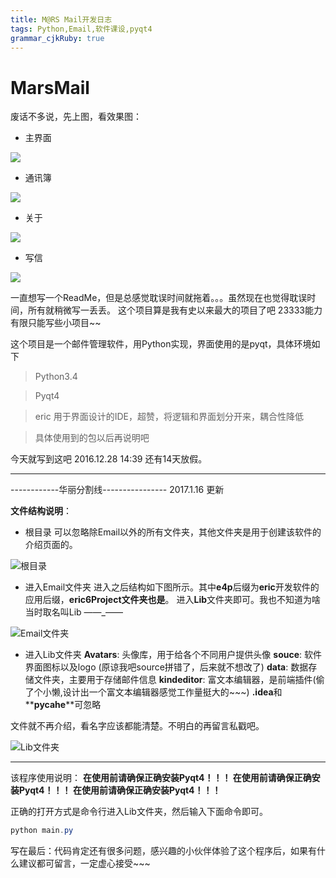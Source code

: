 ```yaml
---
title: M@RS Mail开发日志
tags: Python,Email,软件课设,pyqt4
grammar_cjkRuby: true
---
```


# MarsMail
废话不多说，先上图，看效果图：

- 主界面

![](http://opn1dyhml.bkt.clouddn.com/17-10-27/26456554.jpg)

- 通讯簿

![](http://opn1dyhml.bkt.clouddn.com/17-10-27/16696875.jpg)

- 关于

![](http://opn1dyhml.bkt.clouddn.com/17-10-27/88667824.jpg)

- 写信

![](http://opn1dyhml.bkt.clouddn.com/17-10-27/6013727.jpg)


一直想写一个ReadMe，但是总感觉耽误时间就拖着。。。虽然现在也觉得耽误时间，所有就稍微写一丢丢。
这个项目算是我有史以来最大的项目了吧
23333能力有限只能写些小项目~~

这个项目是一个邮件管理软件，用Python实现，界面使用的是pyqt，具体环境如下
> Python3.4

> Pyqt4

> eric 用于界面设计的IDE，超赞，将逻辑和界面划分开来，耦合性降低

> 具体使用到的包以后再说明吧


今天就写到这吧
2016.12.28 14:39 还有14天放假。


----------


------------华丽分割线----------------
2017.1.16 更新

**文件结构说明**：
- 根目录
可以忽略除Email以外的所有文件夹，其他文件夹是用于创建该软件的介绍页面的。

![根目录](http://i1.piimg.com/1949/c48440a4d75f2d97.png)

- 进入Email文件夹
进入之后结构如下图所示。其中**e4p**后缀为**eric**开发软件的应用后缀，**eric6Project文件夹也是**。
进入**Lib**文件夹即可。我也不知道为啥当时取名叫Lib ——_——

![Email文件夹](http://i1.piimg.com/1949/e1e296c7282ffe41.png)

- 进入Lib文件夹
**Avatars**: 头像库，用于给各个不同用户提供头像
**souce**: 软件界面图标以及logo (原谅我吧source拼错了，后来就不想改了)
**data**: 数据存储文件夹，主要用于存储邮件信息
**kindeditor**: 富文本编辑器，是前端插件(偷了个小懒,设计出一个富文本编辑器感觉工作量挺大的~~~)
**.idea**和**__pycahe__**可忽略

文件就不再介绍，看名字应该都能清楚。不明白的再留言私戳吧。


![Lib文件夹](http://i1.piimg.com/1949/11c5d25de48839e1.png)


----------


该程序使用说明：
**在使用前请确保正确安装Pyqt4！！！
在使用前请确保正确安装Pyqt4！！！
在使用前请确保正确安装Pyqt4！！！**

正确的打开方式是命令行进入Lib文件夹，然后输入下面命令即可。
```powershell
python main.py
```

写在最后：代码肯定还有很多问题，感兴趣的小伙伴体验了这个程序后，如果有什么建议都可留言，一定虚心接受~~~
